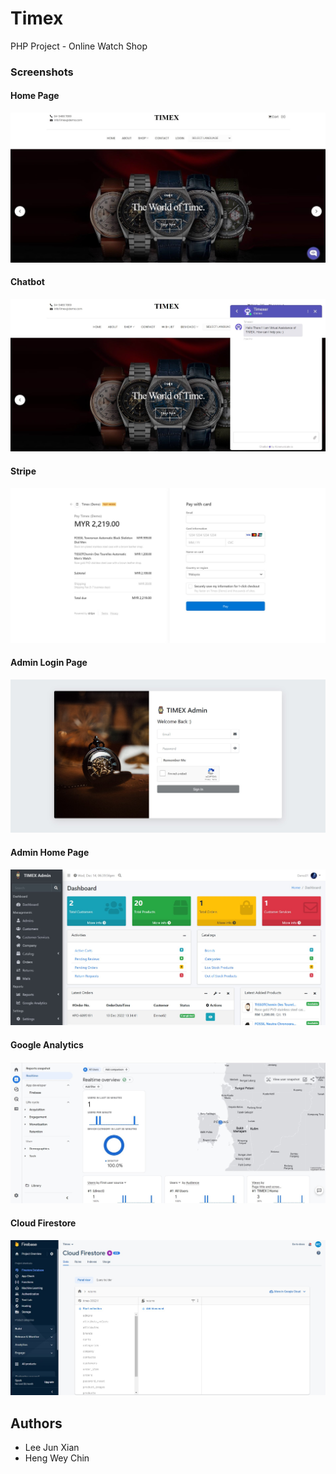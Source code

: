# Timex

PHP Project - Online Watch Shop

### Screenshots

#### Home Page
![](screenshot/home.jpg)

#### Chatbot
![](screenshot/chatbot.jpg)

#### Stripe
![](screenshot/Stripe.jpg)

#### Admin Login Page
![](screenshot/adminLogin.jpg)

#### Admin Home Page
![](screenshot/adminHome.jpg)

#### Google Analytics
![](screenshot/ga.jpg)

#### Cloud Firestore
![](screenshot/firestore.jpg)

## Authors

- Lee Jun Xian
- Heng Wey Chin
